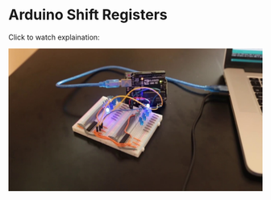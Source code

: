 # Arduino Shift Registers

Click to watch explaination:

[![Watch the video](README.jpg?raw=true)](https://youtu.be/0mIMF73kgXY)
